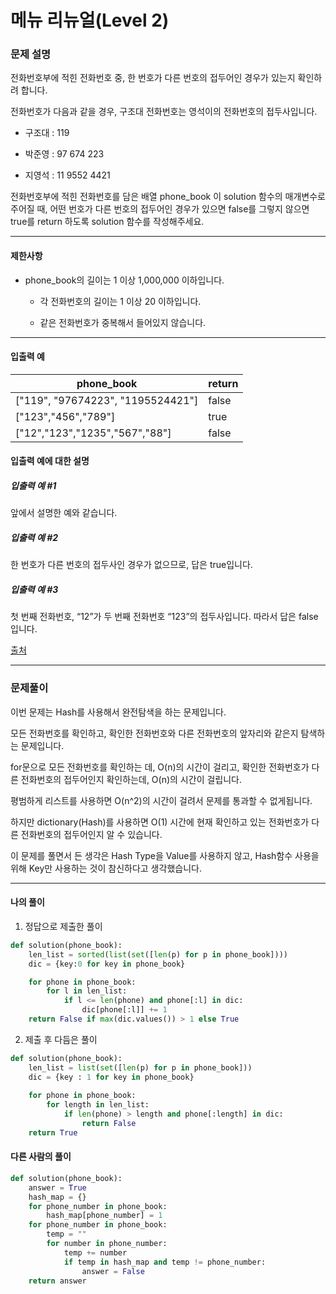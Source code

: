 # 메뉴 리뉴얼(Level 2)

### 문제 설명

전화번호부에 적힌 전화번호 중, 한 번호가 다른 번호의 접두어인 경우가 있는지 확인하려 합니다.   

전화번호가 다음과 같을 경우, 구조대 전화번호는 영석이의 전화번호의 접두사입니다.   

* 구조대 : 119

* 박준영 : 97 674 223

* 지영석 : 11 9552 4421

전화번호부에 적힌 전화번호를 담은 배열 phone_book 이 solution 함수의 매개변수로 주어질 때, 어떤 번호가 다른 번호의 접두어인 경우가 있으면 false를 그렇지 않으면 true를 return 하도록 solution 함수를 작성해주세요.   

---

#### 제한사항

* phone_book의 길이는 1 이상 1,000,000 이하입니다.

    * 각 전화번호의 길이는 1 이상 20 이하입니다.

    * 같은 전화번호가 중복해서 들어있지 않습니다.

---

#### 입출력 예

|phone_book|	return|
|-|-|
|\["119", "97674223", "1195524421"]|	false|
|\["123","456","789"]|	true|
|\["12","123","1235","567","88"]|	false|

#### 입출력 예에 대한 설명

##### 입출력 예 #1

앞에서 설명한 예와 같습니다.

##### 입출력 예 #2

한 번호가 다른 번호의 접두사인 경우가 없으므로, 답은 true입니다.

##### 입출력 예 #3

첫 번째 전화번호, “12”가 두 번째 전화번호 “123”의 접두사입니다. 따라서 답은 false입니다. 

[출처](https://programmers.co.kr/learn/courses/30/lessons/42577)

---

### 문제풀이

이번 문제는 Hash를 사용해서 완전탐색을 하는 문제입니다.   

모든 전화번호를 확인하고, 확인한 전화번호와 다른 전화번호의 앞자리와 같은지 탐색하는 문제입니다.   

for문으로 모든 전화번호를 확인하는 데, O(n)의 시간이 걸리고, 확인한 전화번호가 다른 전화번호의 접두어인지 확인하는데, O(n)의 시간이 걸립니다.   

평범하게 리스트를 사용하면 O(n^2)의 시간이 걸려서 문제를 통과할 수 없게됩니다.   

하지만 dictionary(Hash)를 사용하면 O(1) 시간에 현재 확인하고 있는 전화번호가 다른 전화번호의 접두어인지 알 수 있습니다.   

이 문제를 풀면서 든 생각은 
Hash Type을 Value를 사용하지 않고, Hash함수 사용을 위해 Key만 사용하는 것이 참신하다고 생각했습니다.

---

#### 나의 풀이

1. 정답으로 제출한 풀이

~~~python
def solution(phone_book):
    len_list = sorted(list(set([len(p) for p in phone_book])))
    dic = {key:0 for key in phone_book}

    for phone in phone_book:
        for l in len_list:
            if l <= len(phone) and phone[:l] in dic:
                dic[phone[:l]] += 1
    return False if max(dic.values()) > 1 else True
~~~

2. 제출 후 다듬은 풀이

~~~python
def solution(phone_book):
    len_list = list(set([len(p) for p in phone_book]))
    dic = {key : 1 for key in phone_book}
    
    for phone in phone_book:
        for length in len_list:
            if len(phone) > length and phone[:length] in dic:
                return False
    return True
~~~

#### 다른 사람의 풀이

~~~python
def solution(phone_book):
    answer = True
    hash_map = {}
    for phone_number in phone_book:
        hash_map[phone_number] = 1
    for phone_number in phone_book:
        temp = ""
        for number in phone_number:
            temp += number
            if temp in hash_map and temp != phone_number:
                answer = False
    return answer
~~~
